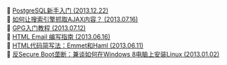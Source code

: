##   
🎉  [PostgreSQL新手入门  (2013.12.22)](https://www.ruanyifeng.com/blog/2013/12/getting_started_with_postgresql.html)  
🎉  [如何让搜索引擎抓取AJAX内容？  (2013.07.16)](https://www.ruanyifeng.com/blog/2013/07/how_to_make_search_engines_find_ajax_content.html)  
🎉  [GPG入门教程  (2013.07.12)](https://www.ruanyifeng.com/blog/2013/07/gpg.html)  
🎉  [HTML Email 编写指南  (2013.06.16)](https://www.ruanyifeng.com/blog/2013/06/html_email.html)  
🎉  [HTML代码简写法：Emmet和Haml  (2013.06.11)](https://www.ruanyifeng.com/blog/2013/06/emmet_and_haml.html)  
🎉  [反Secure Boot垄断：兼谈如何在Windows 8电脑上安装Linux  (2013.01.02)](https://www.ruanyifeng.com/blog/2013/01/secure_boot.html)  

